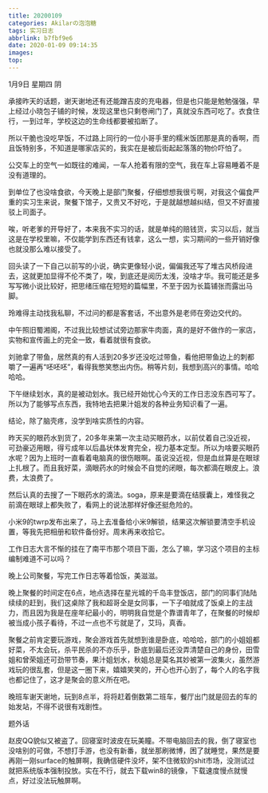 ```yaml
---
title: 20200109
categories: Akilarの泡泡糖
tags: 实习日志
abbrlink: b7fbf9e6
date: 2020-01-09 09:14:35
images:
top:
---
```

1月9日 星期四 阴

承接昨天的话题，谢天谢地还有还能蹭吉皮的充电器，但是也只能是勉勉强强，早上经过小晓包子铺的时候，发现这里也只剩卷闸门了，真就没东西可吃了。衣食住行，一到过年，学校这边的生命线都要被掐断了。

所以干脆也没吃早饭，不过路上同行的一位小哥手里的糯米饭团那是真的香啊，而且饭特别多，不知道是哪家店买的，我实在是被后街起起落落的物价吓怕了。

公交车上的空气一如既往的难闻，一车人抢着有限的空气，我在车上容易睡着不是没有道理的。

到单位了也没啥食欲，今天晚上是部门聚餐，仔细想想我很亏啊，对我这个偏食严重的实习生来说，聚餐下馆子，又贵又不好吃，于是就越想越纠结，但又不好直接驳上司面子。

唉，听老爹的开导好了，本来我不实习的话，就是单纯的赔钱货，实习以后，就当这是在学校里嘛，不仅能学到东西还有钱拿，这么一想，实习期间的一些开销好像也就没那么难以接受了。

回头读了一下自己以前写的小说，确实更像轻小说，偏偏我还写了堆古风桥段进去，这就更加显得不伦不类了，唉，到底还是阅历太浅，没啥才华。我可能还是多写写微小说比较好，把思绪压缩在短短的篇幅里，不至于因为长篇铺张而露出马脚。

玲难得主动找我私聊，不过问的都是客套话，不出意外是老师在旁边交代的。

中午照旧蜀湘阁，不过我比较想试试旁边那家牛肉面，真的是好不做作的一家店，实物和宣传画上的完全一致，看着就很有食欲。

刘驰拿了带鱼，居然真的有人活到20多岁还没吃过带鱼，看他把带鱼边上的刺都嚼了一遍再“呸呸呸”，看得我憋笑憋出内伤。稍等片刻，我想到高兴的事情。哈哈哈哈。

下午继续划水，真的是被动划水。我已经开始忧心今天的工作日志没东西可写了。所以为了能够写点东西，我特地去把果汁姐发的各种业务知识看了一遍。

结论，除了脑壳疼，没学到啥实质性的内容。

昨天买的眼药水到货了，20多年来第一次主动买眼药水，以前仗着自己没近视，可劲豪迈用眼，得亏成年以后晶状体发育完全，视力基本定型。所以为啥要买眼药水呢？因为上班时一直看着电脑真的很伤眼啊。虽说没近视，但是血丝算是在眼球上扎根了。而且我好菜，滴眼药水的时候会不自觉的闭眼，每次都滴在眼皮上。浪费，太浪费了。

然后认真的去搜了一下眼药水的滴法。soga，原来是要滴在结膜囊上，难怪我之前滴在眼球上都失败了，看网上的说法那样好像还挺危险的。

小米9的twrp发布出来了，马上去准备给小米9解锁，结果这次解锁要清空手机设置，等我先把相册和软件备份好。周末再来收拾它。

工作日志大言不惭的挂在了南平市那个项目下面，怎么了嘛，学习这个项目的主标编制难道不可以吗？

晚上公司聚餐，写完工作日志等着恰饭，美滋滋。

晚上聚餐的时间定在6点，地点选择在星光城的千岛丰登饭店，部门的同事们陆陆续续的赶到，我们这桌除了我和超哥全是女同事，一下子咱就成了饭桌上的主战力，而且因为我是在座年纪最小的，明明我自觉是个靠谱青年了，在聚餐的时候却被当成小孩子看待，不过一点也不亏就是了，艾玛，真香。

聚餐之前肯定要玩游戏，聚会游戏首先就想到谁是卧底，哈哈哈，部门的小姐姐都好菜，不太会玩，杀平民杀的不亦乐乎，卧底到最后还没弄清楚自己的身份，田雪姐和曾荣姐还可劲带节奏，果汁姐划水，秋姐总是莫名其妙被第一波集火，虽然游戏玩的很乱套，但是这一圈下来，嬉嬉笑笑的，开心也开心到了，每个人的名字我也都记住了，这才是聚会的意义所在吧。

晚班车谢天谢地，玩到8点半，将将赶着倒数第二班车，餐厅出门就是回去的车的始发站，不得不说很有戏剧性。

题外话

赵皮QQ貌似又被盗了。回寝室时波皮在玩美瞳。不带电脑回去的我，倒了寝室也没啥别的可做，不想打手游，也没有新番，就坐那刷微博，困了就睡觉，果然是要再刚一刚surface的触屏啊，我确信硬件没坏，架不住微软的shit市场，没测试过就把系统版本强制投放。实在不行，就去下载win8的镜像，下载速度慢点就慢点，好过没法玩触屏啊。